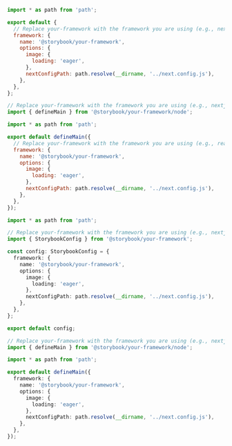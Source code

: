 ```js filename=".storybook/main.js" renderer="react" language="js" tabTitle="CSF 3"
import * as path from 'path';

export default {
  // Replace your-framework with the framework you are using (e.g., nextjs, experimental-nextjs-vite)
  framework: {
    name: '@storybook/your-framework',
    options: {
      image: {
        loading: 'eager',
      },
      nextConfigPath: path.resolve(__dirname, '../next.config.js'),
    },
  },
};
```

```js filename=".storybook/main.js" renderer="react" language="js" tabTitle="CSF Next 🧪"
// Replace your-framework with the framework you are using (e.g., nextjs, experimental-nextjs-vite)
import { defineMain } from '@storybook/your-framework/node';

import * as path from 'path';

export default defineMain({
  // Replace your-framework with the framework you are using (e.g., react-vite, nextjs, experimental-nextjs-vite)
  framework: {
    name: '@storybook/your-framework',
    options: {
      image: {
        loading: 'eager',
      },
      nextConfigPath: path.resolve(__dirname, '../next.config.js'),
    },
  },
});
```

```ts filename=".storybook/main.ts" renderer="react" language="ts" tabTitle="CSF 3"
import * as path from 'path';

// Replace your-framework with the framework you are using (e.g., nextjs, experimental-nextjs-vite)
import { StorybookConfig } from '@storybook/your-framework';

const config: StorybookConfig = {
  framework: {
    name: '@storybook/your-framework',
    options: {
      image: {
        loading: 'eager',
      },
      nextConfigPath: path.resolve(__dirname, '../next.config.js'),
    },
  },
};

export default config;
```

```ts filename=".storybook/main.ts" renderer="react" language="ts" tabTitle="CSF Next 🧪"
// Replace your-framework with the framework you are using (e.g., nextjs, experimental-nextjs-vite)
import { defineMain } from '@storybook/your-framework/node';

import * as path from 'path';

export default defineMain({
  framework: {
    name: '@storybook/your-framework',
    options: {
      image: {
        loading: 'eager',
      },
      nextConfigPath: path.resolve(__dirname, '../next.config.js'),
    },
  },
});
```
